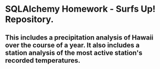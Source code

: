 #   SQLAlchemy Homework - Surfs Up! Repository.


## This includes a precipitation analysis of Hawaii over the course of a year. It also includes a station analysis of the most active station's recorded temperatures.
